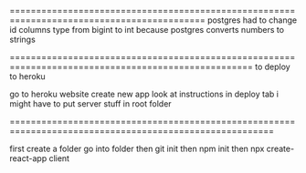 ===========================================================================================
postgres
had to change id columns type from bigint to int because postgres converts numbers to strings



====================================================================================================
to deploy to heroku

go to heroku website
create new app
look at instructions in deploy tab
i might have to put server stuff in root folder



========================================================================================================

first create a folder
go into folder then
git init
then npm init
then npx create-react-app client
